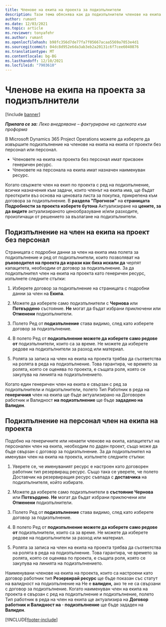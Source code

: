 ```yaml
---
title: Членове на екипа на проекта за подизпълнители
description: Тази тема обяснява как да подизпълнители членове на екипа на проекта в Microsoft Dynamics 365 Project Operations.
author: rumant
ms.date: 12/03/2021
ms.topic: article
ms.reviewer: tonyafehr
ms.author: rumant
ms.openlocfilehash: b98fc356d7de77fa7f05667acaa5569a7053e4d1
ms.sourcegitcommit: 04dc8d952e6da3ab3eb2a20131c6f7cee6040876
ms.translationtype: MT
ms.contentlocale: bg-BG
ms.lasthandoff: 12/10/2021
ms.locfileid: "7903610"
---
```

# <a name="subcontracting-project-team-members"></a>Членове на екипа на проекта за подизпълнители

[!include [banner](../../includes/dataverse-preview.md)]

_**Прилага се за:** Леко внедряване – фактуриране на сделката към проформа_

В Microsoft Dynamics 365 Project Operations можете да изберете да извършите подизпълнение на членове на екипа на екипа от проекти без персонал или персонал.

- Членовете на екипа на проекта без персонал имат присвоен генеричен ресурс.
- Членовете на персонала на екипа имат назначен наименуван ресурс.

Когато свържете член на екип по проекта с ред на подизпълнение, всички назначения към задачи, които членът на екипа има, ще бъдат преоткрити въз основа на ценовата листа за покупка, прикрепена към договора за подизпълнение.  В **раздела "Прогнози"** на **страницата Подробности за проекта изберете бутона** Актуализиране на **цените, за да видите** актуализираното ценообразуване и/или разходите, произтичащи от решението за възлагане на подизпълнители. 

## <a name="subcontracting-an-unstaffed-project-team-member"></a>Подизпълнение на член на екипа на проект без персонал
Страницата с подробни данни за член на екипа има полета за подизпълнение и ред от подизпълнители, които позволяват на **ръководител на проекта да изрази как биха искали да** черпят капацитета, необходим от договор за подизпълнение. За да подизпълнител член на екипа на проекта като генеричен ресурс, изпълнете следните стъпки:

1.  Изберете договор за подизпълнение на страницата с подробни данни за член на **Екипа**.

2.  Можете да изберете само подизпълнители с **Чернова** или **Потвърдено** състояние. **Не** могат да бъдат избрани приключени или **Отменени** подизпълнители. 

3.  Полето Ред от **подизпълнение** става видимо, след като изберете договор за подизпълнение.

4.  В полето Ред от **подизпълнение можете да изберете само редове от** подизпълнители, които са за време. Не можете да изберете редове на подизпълнители за разход или материал.

5.  Ролята за записа на член на екипа на проекта трябва да съответства на ролята в реда на подизпълнение. Това гарантира, че времето за ролята, която се оценява по проекта, е същата роля, която се закупува на линията на подизпълнението. 

Когато един генеричен член на екипа е свързан с ред за подизпълнители и подизпълнители, полето Тип Работник в реда на **генеричния** член на екипа ще бъде актуализирано на Договорен работник и Валидност **на** **подизпълнение** ще бъде **зададено на Валиден**.

## <a name="subcontracting-a-staffed-project-team-member"></a>Подизпълнение на персонал член на екипа на проекта
Подобно на генеричните или ненаети членове на екипа, капацитетът на персонален член на екипа, необходим по даден проект, също може да бъде свързан с договор за подизпълнение. За да подизпълнител на именуван член на екипа на проекта, изпълнете следните стъпки:

1.  Уверете се, че именуваният ресурс е настроен като договорен работник тип резервиращ ресурс. Също така се уверете, че полето Доставчик на резервиращия ресурс съвпада с **доставчика** на подизпълнителя, който избирате. 

2.  Можете да изберете само подизпълнители в **състояние Чернова** или **Потвърдено**. **Не** могат да бъдат избрани приключени или **Отменени** подизпълнители. 

3.  Полето Ред от **подизпълнение** става видимо, след като изберете договор за подизпълнение.

4.  В полето Ред от **подизпълнение можете да изберете само редове от** подизпълнители, които са за време. Не можете да изберете редове на подизпълнители за разход или материал.

5.  Ролята за записа на член на екипа на проекта трябва да съответства на ролята в реда на подизпълнение. Това гарантира, че времето за ролята, която се оценява по проекта, е същата роля, която се закупува на линията на подизпълнението. 

Наименувани членове на екипа на проекта, които са настроени като договор работник тип **Резервирай ресурс** ще бъде показан със статут на валидност на подизпълнение на Не е **валиден,** ако те не са свързани с договор за подизпълнение. Когато наименуван член на екипа на проекта е свързан с ред на подизпълнение и подизпълнение, полето Тип работник в реда на член на екипа ще актуализира на **Договор работник и Валидност на** **·** **подизпълнение** ще бъде зададен на **Валиден**.

[!INCLUDE[footer-include](../../includes/footer-banner.md)]
